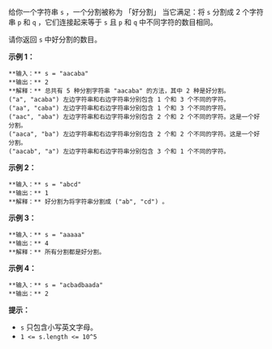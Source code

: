 给你一个字符串 `s` ，一个分割被称为 「好分割」 当它满足：将 `s` 分割成 2 个字符串 `p` 和 `q` ，它们连接起来等于 `s` 且 `p`
和 `q` 中不同字符的数目相同。

请你返回 `s` 中好分割的数目。



**示例 1：**

    
    
    **输入：** s = "aacaba"
    **输出：** 2
    **解释：** 总共有 5 种分割字符串 "aacaba" 的方法，其中 2 种是好分割。
    ("a", "acaba") 左边字符串和右边字符串分别包含 1 个和 3 个不同的字符。
    ("aa", "caba") 左边字符串和右边字符串分别包含 1 个和 3 个不同的字符。
    ("aac", "aba") 左边字符串和右边字符串分别包含 2 个和 2 个不同的字符。这是一个好分割。
    ("aaca", "ba") 左边字符串和右边字符串分别包含 2 个和 2 个不同的字符。这是一个好分割。
    ("aacab", "a") 左边字符串和右边字符串分别包含 3 个和 1 个不同的字符。
    

**示例 2：**

    
    
    **输入：** s = "abcd"
    **输出：** 1
    **解释：** 好分割为将字符串分割成 ("ab", "cd") 。
    

**示例 3：**

    
    
    **输入：** s = "aaaaa"
    **输出：** 4
    **解释：** 所有分割都是好分割。

**示例 4：**

    
    
    **输入：** s = "acbadbaada"
    **输出：** 2
    



**提示：**

  * `s` 只包含小写英文字母。
  * `1 <= s.length <= 10^5`

